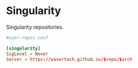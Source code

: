 # Singularity

Singularity repositories.

```conf
#user-repos.conf

[singularity]
SigLevel = Never
Server = https://wasertech.github.io/$repo/$arch
```